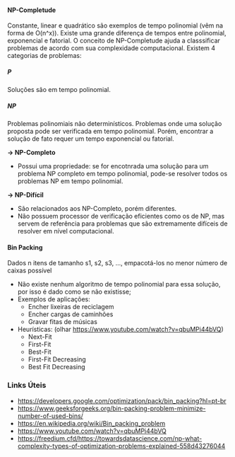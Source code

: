 
#### NP-Completude
Constante, linear e quadrático são exemplos de tempo polinomial (vêm na forma de O(n^x)).
Existe uma grande diferença de tempos entre polinomial, exponencial e fatorial. O conceito de NP-Completude ajuda a classsificar problemas de acordo com sua complexidade computacional. 
Existem 4 categorias de problemas:
##### P
Soluções são em tempo polinomial.

##### NP
Problemas polinomiais não determinísticos. 
Problemas onde uma solução proposta pode ser verificada em tempo polinomial. Porém, encontrar a solução de fato requer um tempo exponencial ou fatorial.

**-> NP-Completo**
- Possui uma propriedade: se for encotnrada uma solução para um problema NP completo em tempo polinomial, pode-se resolver todos os problemas NP em tempo polinomial.

**-> NP-Difícil**
- São relacionados aos NP-Completo, porém diferentes. 
- Não possuem processor de verificação eficientes como os de NP, mas servem de referência para problemas que são extremamente difíceis de resolver em nível computacional. 
#### Bin Packing
Dados n itens de tamanho s1, s2, s3, ..., empacotá-los no menor número de caixas possível
- Não existe nenhum algoritmo de tempo polinomial para essa solução, por isso é dado como se não existisse; 
- Exemplos de aplicações:
	- Encher lixeiras de reciclagem
	- Encher cargas de caminhões
	- Gravar fitas de músicas
- Heurísticas: (olhar https://www.youtube.com/watch?v=qbuMPi44bVQ)
	- Next-Fit
	- First-Fit
	- Best-Fit
	- First-Fit Decreasing
	- Best Fit Decreasing




### Links Úteis
- https://developers.google.com/optimization/pack/bin_packing?hl=pt-br
- https://www.geeksforgeeks.org/bin-packing-problem-minimize-number-of-used-bins/
- https://en.wikipedia.org/wiki/Bin_packing_problem
- https://www.youtube.com/watch?v=qbuMPi44bVQ
- https://freedium.cfd/https://towardsdatascience.com/np-what-complexity-types-of-optimization-problems-explained-558d43276044
